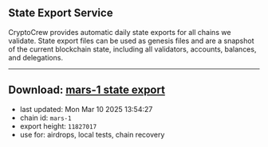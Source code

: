 ## State Export Service
CryptoCrew provides automatic daily state exports for all chains we validate. State export files can be used as genesis files and are a snapshot of the current blockchain state, including all validators, accounts, balances, and delegations.

---
**Download: [mars-1 state export](https://ccv-s3.nbg1.your-objectstorage.com/SERVICE/mars/mars-1_export_11827017.json)**
---

- last updated: Mon Mar 10 2025 13:54:27
- chain id: `mars-1`
- export height: `11827017`
- use for: airdrops, local tests, chain recovery
